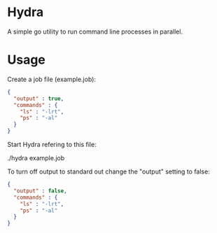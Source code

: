Hydra
=====

A simple go utility to run command line processes in parallel.

Usage
=====

Create a job file (example.job):

```json
{
  "output" : true,
  "commands" : {
    "ls" : "-lrt",
    "ps" : "-al"
  }
}
```

Start Hydra refering to this file:

  ./hydra example.job

To turn off output to standard out change the "output" setting to false:

```json
{
  "output" : false,
  "commands" : {
    "ls" : "-lrt",
    "ps" : "-al"
  }
}
```
